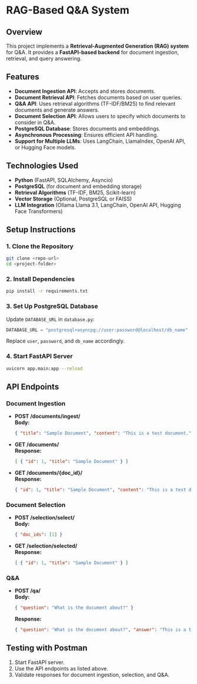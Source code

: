 # RAG-Based Q&A System

## Overview
This project implements a **Retrieval-Augmented Generation (RAG) system** for Q&A. It provides a **FastAPI-based backend** for document ingestion, retrieval, and query answering.

## Features
- **Document Ingestion API**: Accepts and stores documents.
- **Document Retrieval API**: Fetches documents based on user queries.
- **Q&A API**: Uses retrieval algorithms (TF-IDF/BM25) to find relevant documents and generate answers.
- **Document Selection API**: Allows users to specify which documents to consider in Q&A.
- **PostgreSQL Database**: Stores documents and embeddings.
- **Asynchronous Processing**: Ensures efficient API handling.
- **Support for Multiple LLMs**: Uses LangChain, LlamaIndex, OpenAI API, or Hugging Face models.

## Technologies Used
- **Python** (FastAPI, SQLAlchemy, Asyncio)
- **PostgreSQL** (for document and embedding storage)
- **Retrieval Algorithms** (TF-IDF, BM25, Scikit-learn)
- **Vector Storage** (Optional, PostgreSQL or FAISS)
- **LLM Integration** (Ollama Llama 3.1, LangChain, OpenAI API, Hugging Face Transformers)

## Setup Instructions
### 1. Clone the Repository
```sh
git clone <repo-url>
cd <project-folder>
```

### 2. Install Dependencies
```sh
pip install -r requirements.txt
```

### 3. Set Up PostgreSQL Database
Update `DATABASE_URL` in `database.py`:
```python
DATABASE_URL = "postgresql+asyncpg://user:password@localhost/db_name"
```
Replace `user`, `password`, and `db_name` accordingly.

### 4. Start FastAPI Server
```sh
uvicorn app.main:app --reload
```

## API Endpoints

### Document Ingestion
- **POST /documents/ingest/**  
  **Body:**
  ```json
  { "title": "Sample Document", "content": "This is a test document." }
  ```

- **GET /documents/**  
  **Response:**
  ```json
  [ { "id": 1, "title": "Sample Document" } ]
  ```

- **GET /documents/{doc_id}/**  
  **Response:**
  ```json
  { "id": 1, "title": "Sample Document", "content": "This is a test document." }
  ```

### Document Selection
- **POST /selection/select/**  
  **Body:**
  ```json
  { "doc_ids": [1] }
  ```

- **GET /selection/selected/**  
  **Response:**
  ```json
  [ { "id": 1, "title": "Sample Document" } ]
  ```

### Q&A
- **POST /qa/**  
  **Body:**
  ```json
  { "question": "What is the document about?" }
  ```
  **Response:**
  ```json
  { "question": "What is the document about?", "answer": "This is a test document." }
  ```

## Testing with Postman
1. Start FastAPI server.
2. Use the API endpoints as listed above.
3. Validate responses for document ingestion, selection, and Q&A.


